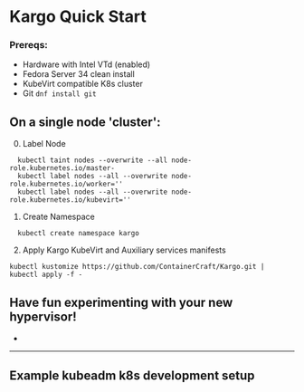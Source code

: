 # Kargo Quick Start

### Prereqs:
  - Hardware with Intel VTd (enabled)
  - Fedora Server 34 clean install
  - KubeVirt compatible K8s cluster
  - Git `dnf install git`

## On a single node 'cluster':
  0. Label Node
```
  kubectl taint nodes --overwrite --all node-role.kubernetes.io/master-
  kubectl label nodes --all --overwrite node-role.kubernetes.io/worker=''
  kubectl label nodes --all --overwrite node-role.kubernetes.io/kubevirt=''
```
  1. Create Namespace
```
  kubectl create namespace kargo
```
  2. Apply Kargo KubeVirt and Auxiliary services manifests
```
kubectl kustomize https://github.com/ContainerCraft/Kargo.git | kubectl apply -f -
```

## Have fun experimenting with your new hypervisor!
  - [Example Definitions]:https://github.com/ContainerCraft/qubo/tree/main/wip

-------------------------------------------------------------------------------
## Example kubeadm k8s development setup
